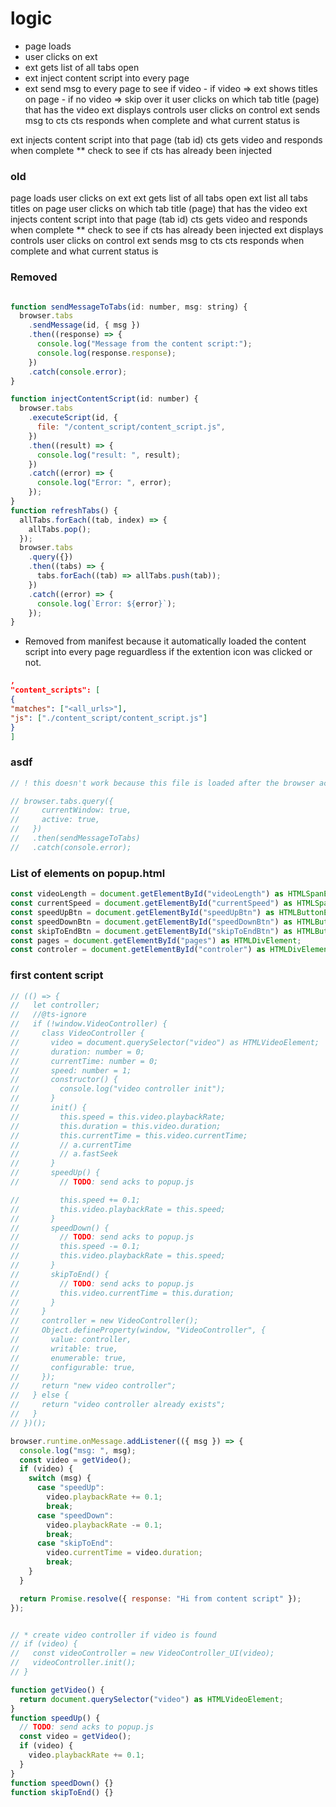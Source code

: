 # logic

- page loads
- user clicks on ext
- ext gets list of all tabs open
- ext inject content script into every page
- ext send msg to every page to see if video - if video => ext shows titles on page - if no video => skip over it
  user clicks on which tab title (page) that has the video
  ext displays controls
  user clicks on control
  ext sends msg to cts
  cts responds when complete and what current status is

ext injects content script into that page (tab id)
cts gets video and responds when complete
\*\* check to see if cts has already been injected

### old

page loads
user clicks on ext
ext gets list of all tabs open
ext list all tabs titles on page
user clicks on which tab title (page) that has the video
ext injects content script into that page (tab id)
cts gets video and responds when complete
\*\* check to see if cts has already been injected
ext displays controls
user clicks on control
ext sends msg to cts
cts responds when complete and what current status is

### Removed

```js

function sendMessageToTabs(id: number, msg: string) {
  browser.tabs
    .sendMessage(id, { msg })
    .then((response) => {
      console.log("Message from the content script:");
      console.log(response.response);
    })
    .catch(console.error);
}

function injectContentScript(id: number) {
  browser.tabs
    .executeScript(id, {
      file: "/content_script/content_script.js",
    })
    .then((result) => {
      console.log("result: ", result);
    })
    .catch((error) => {
      console.log("Error: ", error);
    });
}
function refreshTabs() {
  allTabs.forEach((tab, index) => {
    allTabs.pop();
  });
  browser.tabs
    .query({})
    .then((tabs) => {
      tabs.forEach((tab) => allTabs.push(tab));
    })
    .catch((error) => {
      console.log(`Error: ${error}`);
    });
}
```

- Removed from manifest because it automatically loaded the content script into every page reguardless if the extention icon was clicked or not.

```json
,
"content_scripts": [
{
"matches": ["<all_urls>"],
"js": ["./content_script/content_script.js"]
}
]
```

### asdf

```js
// ! this doesn't work because this file is loaded after the browser action is clicked

// browser.tabs.query({
//     currentWindow: true,
//     active: true,
//   })
//   .then(sendMessageToTabs)
//   .catch(console.error);
```

### List of elements on popup.html

```js
const videoLength = document.getElementById("videoLength") as HTMLSpanElement;
const currentSpeed = document.getElementById("currentSpeed") as HTMLSpanElement;
const speedUpBtn = document.getElementById("speedUpBtn") as HTMLButtonElement;
const speedDownBtn = document.getElementById("speedDownBtn") as HTMLButtonElement;
const skipToEndBtn = document.getElementById("skipToEndBtn") as HTMLButtonElement;
const pages = document.getElementById("pages") as HTMLDivElement;
const controler = document.getElementById("controler") as HTMLDivElement;

```

### first content script

```js
// (() => {
//   let controller;
//   //@ts-ignore
//   if (!window.VideoController) {
//     class VideoController {
//       video = document.querySelector("video") as HTMLVideoElement;
//       duration: number = 0;
//       currentTime: number = 0;
//       speed: number = 1;
//       constructor() {
//         console.log("video controller init");
//       }
//       init() {
//         this.speed = this.video.playbackRate;
//         this.duration = this.video.duration;
//         this.currentTime = this.video.currentTime;
//         // a.currentTime
//         // a.fastSeek
//       }
//       speedUp() {
//         // TODO: send acks to popup.js

//         this.speed += 0.1;
//         this.video.playbackRate = this.speed;
//       }
//       speedDown() {
//         // TODO: send acks to popup.js
//         this.speed -= 0.1;
//         this.video.playbackRate = this.speed;
//       }
//       skipToEnd() {
//         // TODO: send acks to popup.js
//         this.video.currentTime = this.duration;
//       }
//     }
//     controller = new VideoController();
//     Object.defineProperty(window, "VideoController", {
//       value: controller,
//       writable: true,
//       enumerable: true,
//       configurable: true,
//     });
//     return "new video controller";
//   } else {
//     return "video controller already exists";
//   }
// })();

browser.runtime.onMessage.addListener(({ msg }) => {
  console.log("msg: ", msg);
  const video = getVideo();
  if (video) {
    switch (msg) {
      case "speedUp":
        video.playbackRate += 0.1;
        break;
      case "speedDown":
        video.playbackRate -= 0.1;
        break;
      case "skipToEnd":
        video.currentTime = video.duration;
        break;
    }
  }

  return Promise.resolve({ response: "Hi from content script" });
});


// * create video controller if video is found
// if (video) {
//   const videoController = new VideoController_UI(video);
//   videoController.init();
// }

function getVideo() {
  return document.querySelector("video") as HTMLVideoElement;
}
function speedUp() {
  // TODO: send acks to popup.js
  const video = getVideo();
  if (video) {
    video.playbackRate += 0.1;
  }
}
function speedDown() {}
function skipToEnd() {}

```
